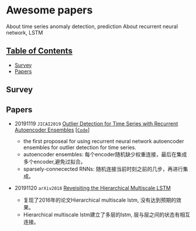 # Awesome papers 
About time series anomaly detection, prediction
About recurrent neural network, LSTM

## [Table of Contents]()
* [Survey](#Survey)
* [Papers](#Papers)

## Survey

## Papers
- 20191119 `JICAI2019` [Outlier Detection for Time Series with Recurrent Autoencoder Ensembles](https://www.ijcai.org/proceedings/2019/0378.pdf) [[`Code`](https://github.com/tungk/OED)]
  - the first proposeal for using recurrent neural network autoencoder ensembles for outlier detection for time series.
  - autoencoder ensembles: 每个encoder随机缺少权重连接，最后在集成多个encoder,避免过拟合。
  - sparsely-connecected RNNs: 随机连接当前时刻之前的几步，再进行集成。
 
- 20191120 `arXiv2018` [Reveisiting the Hierarchical Multiscale LSTM](https://arxiv.org/abs/1807.03595)
  - 复现了2016年的论文Hierarchical multiscale lstm, 没有达到预期的效果。
  - Hierarchical multiscale lstm建立了多层的lstm, 层与层之间的状态有相互连接。
